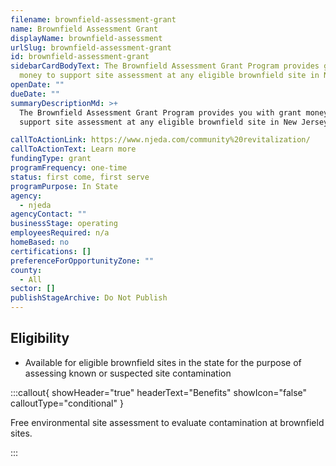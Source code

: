 ```yaml
---
filename: brownfield-assessment-grant
name: Brownfield Assessment Grant
displayName: brownfield-assessment
urlSlug: brownfield-assessment-grant
id: brownfield-assessment-grant
sidebarCardBodyText: The Brownfield Assessment Grant Program provides grant
  money to support site assessment at any eligible brownfield site in NJ.
openDate: ""
dueDate: ""
summaryDescriptionMd: >+
  The Brownfield Assessment Grant Program provides you with grant money to
  support site assessment at any eligible brownfield site in New Jersey.

callToActionLink: https://www.njeda.com/community%20revitalization/
callToActionText: Learn more
fundingType: grant
programFrequency: one-time
status: first come, first serve
programPurpose: In State
agency:
  - njeda
agencyContact: ""
businessStage: operating
employeesRequired: n/a
homeBased: no
certifications: []
preferenceForOpportunityZone: ""
county:
  - All
sector: []
publishStageArchive: Do Not Publish
---
```

## Eligibility

* Available for eligible brownfield sites in the state for the purpose of assessing known or suspected site contamination

:::callout{ showHeader="true" headerText="Benefits" showIcon="false" calloutType="conditional" }

Free environmental site assessment to evaluate contamination at brownfield sites.

:::
